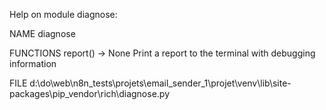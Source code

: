 Help on module diagnose:

NAME
    diagnose

FUNCTIONS
    report() -> None
        Print a report to the terminal with debugging information

FILE
    d:\do\web\n8n_tests\projets\email_sender_1\projet\venv\lib\site-packages\pip\_vendor\rich\diagnose.py


